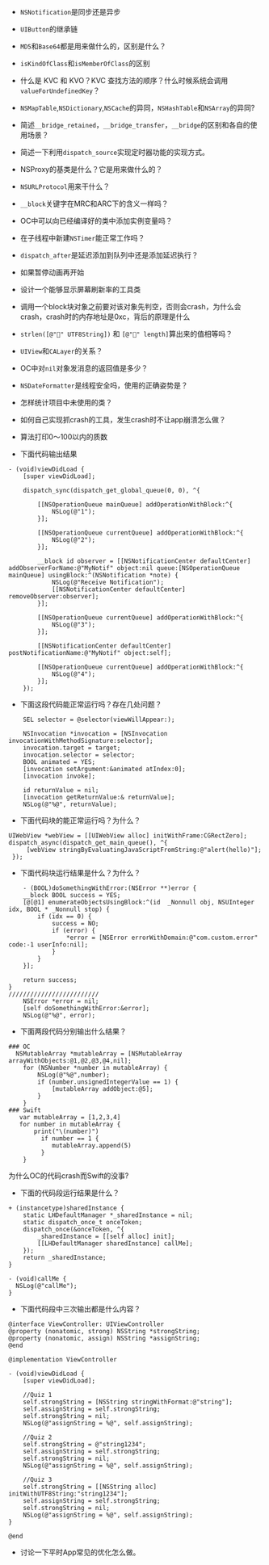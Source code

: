 
* `NSNotification`是同步还是异步

* `UIButton`的继承链

* `MD5`和`Base64`都是用来做什么的，区别是什么？

* `isKindOfClass`和`isMemberOfClass`的区别

* 什么是 KVC 和 KVO？KVC 查找方法的顺序？什么时候系统会调用 `valueForUndefinedKey`？

* `NSMapTable`,`NSDictionary`,`NSCache`的异同，`NSHashTable`和`NSArray`的异同?

* 简述`__bridge_retained`，`__bridge_transfer`，`__bridge`的区别和各自的使用场景？

* 简述一下利用`dispatch_source`实现定时器功能的实现方式。

* NSProxy的基类是什么？它是用来做什么的？

* `NSURLProtocol`用来干什么？

* `__block`关键字在MRC和ARC下的含义一样吗？
* OC中可以向已经编译好的类中添加实例变量吗？
* 在子线程中新建`NSTimer`能正常工作吗？
* `dispatch_after`是延迟添加到队列中还是添加延迟执行？
* 如果暂停动画再开始

* 设计一个能够显示屏幕刷新率的工具类

* 调用一个block块对象之前要对该对象先判空，否则会crash，为什么会crash，crash时的内存地址是0xc，背后的原理是什么

* `strlen([@"💩" UTF8String])` 和 `[@"💩" length]`算出来的值相等吗？

* `UIView`和`CALayer`的关系？
* OC中对`nil`对象发消息的返回值是多少？ 
* `NSDateFormatter`是线程安全吗，使用的正确姿势是？
* 怎样统计项目中未使用的类？
* 如何自己实现抓crash的工具，发生crash时不让app崩溃怎么做？
* 算法打印0～100以内的质数


* 下面代码输出结果

``` objc
- (void)viewDidLoad {
    [super viewDidLoad];

    dispatch_sync(dispatch_get_global_queue(0, 0), ^{
        
        [[NSOperationQueue mainQueue] addOperationWithBlock:^{
            NSLog(@"1");
        }];
        
        [[NSOperationQueue currentQueue] addOperationWithBlock:^{
            NSLog(@"2");
        }];
        
        __block id observer = [[NSNotificationCenter defaultCenter] addObserverForName:@"MyNotif" object:nil queue:[NSOperationQueue mainQueue] usingBlock:^(NSNotification *note) {
            NSLog(@"Receive Notification");
            [[NSNotificationCenter defaultCenter] removeObserver:observer];
        }];
        
        [[NSOperationQueue currentQueue] addOperationWithBlock:^{
            NSLog(@"3");
        }];
        
        [[NSNotificationCenter defaultCenter] postNotificationName:@"MyNotif" object:self];
        
        [[NSOperationQueue currentQueue] addOperationWithBlock:^{
            NSLog(@"4");
        }];
    });

```
* 下面这段代码能正常运行吗？存在几处问题？

``` objc
	SEL selector = @selector(viewWillAppear:);

	NSInvocation *invocation = [NSInvocation 	invocationWithMethodSignature:selector];
	invocation.target = target;
	invocation.selector = selector;
	BOOL animated = YES;
	[invocation setArgument:&animated atIndex:0];
	[invocation invoke];

	id returnValue = nil;
	[invocation getReturnValue:& returnValue];
	NSLog(@"%@", returnValue);
```

* 下面代码块的能正常运行吗？为什么？

``` objc
UIWebView *webView = [[UIWebView alloc] initWithFrame:CGRectZero];
dispatch_async(dispatch_get_main_queue(), ^{
     [webView stringByEvaluatingJavaScriptFromString:@"alert(hello)"];
 });
```

* 下面代码块运行结果是什么？为什么？

``` objc
	- (BOOL)doSomethingWithError:(NSError **)error {
    __block BOOL success = YES;
    [@[@1] enumerateObjectsUsingBlock:^(id  _Nonnull obj, NSUInteger idx, BOOL * _Nonnull stop) {
        if (idx == 0) {
            success = NO;
            if (error) {
                *error = [NSError errorWithDomain:@"com.custom.error" code:-1 userInfo:nil];
            }
        }
    }];
    
    return success;
}
/////////////////////////
    NSError *error = nil;
    [self doSomethingWithError:&error];
    NSLog(@"%@", error);
```

* 下面两段代码分别输出什么结果？
	
``` objc
### OC
  NSMutableArray *mutableArray = [NSMutableArray arrayWithObjects:@1,@2,@3,@4,nil];
    for (NSNumber *number in mutableArray) {
        NSLog(@"%@",number);
        if (number.unsignedIntegerValue == 1) {
            [mutableArray addObject:@5];
        }
    }
### Swift
   var mutableArray = [1,2,3,4]
   for number in mutableArray {
       print("\(number)")
         if number == 1 {
            mutableArray.append(5)
         }
    }
```
为什么OC的代码crash而Swift的没事?

* 下面的代码段运行结果是什么？

``` objc
+ (instancetype)sharedInstance {
    static LHDefaultManager *_sharedInstance = nil;
    static dispatch_once_t onceToken;
    dispatch_once(&onceToken, ^{
        _sharedInstance = [[self alloc] init];
        [[LHDefaultManager sharedInstance] callMe];
    });
    return _sharedInstance;
}

- (void)callMe {
  NSLog(@"callMe");
}
```
* 下面代码段中三次输出都是什么内容？

``` objc
@interface ViewController: UIViewController
@property (nonatomic, strong) NSString *strongString;
@property (nonatomic, assign) NSString *assignString;
@end

@implementation ViewController

- (void)viewDidLoad {
    [super viewDidLoad];

    //Quiz 1
    self.strongString = [NSString stringWithFormat:@"string"];
    self.assignString = self.strongString;
    self.strongString = nil;
    NSLog(@"assignString = %@", self.assignString);
    
    //Quiz 2
    self.strongString = @"string1234";
    self.assignString = self.strongString;
    self.strongString = nil;
    NSLog(@"assignString = %@", self.assignString);
    
    //Quiz 3
    self.strongString = [[NSString alloc] initWithUTF8String:"string1234"];
    self.assignString = self.strongString;
    self.strongString = nil;
    NSLog(@"assignString = %@", self.assignString);
}

@end
```

* 讨论一下平时App常见的优化怎么做。

